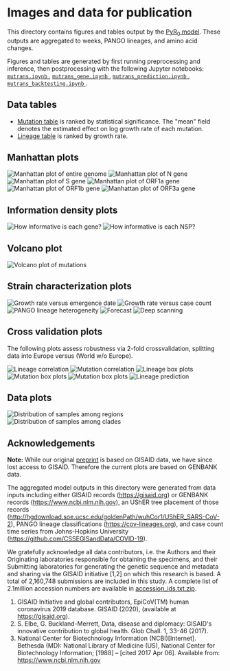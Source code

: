 # Images and data for publication

This directory contains figures and tables output by the [PyR<sub>0</sub>
model](https://www.medrxiv.org/content/10.1101/2021.09.07.21263228v1). These
outputs are aggregated to weeks, PANGO lineages, and amino acid changes.

Figures and tables are generated by first running preprocessing and inference,
then postprocessing with the following Jupyter notebooks:
[ `mutrans.ipynb` ](../mutrans.ipynb),
[ `mutrans_gene.ipynb` ](../mutrans_gene.ipynb),
[ `mutrans_prediction.ipynb` ](../mutrans_prediction.ipynb),
[ `mutrans_backtesting.ipynb` ](../mutrans_backtesting.ipynb).

## Data tables

- [Mutation table](mutations.tsv) is ranked by statistical significance.
  The "mean" field denotes the estimated effect on log growth rate of each mutation.
- [Lineage table](strains.tsv) is ranked by growth rate.

## Manhattan plots

![Manhattan plot of entire genome](manhattan.png)
![Manhattan plot of N gene](manhattan_N.png)
![Manhattan plot of S gene](manhattan_S.png)
![Manhattan plot of ORF1a gene](manhattan_ORF1a.png)
![Manhattan plot of ORF1b gene](manhattan_ORF1b.png)
![Manhattan plot of ORF3a gene](manhattan_ORF3a.png)

## Information density plots

![How informative is each gene?](vary_gene_likelihood.png)
![How informative is each NSP?](vary_nsp_likelihood.png)

## Volcano plot

![Volcano plot of mutations](volcano.png)

## Strain characterization plots

![Growth rate versus emergence date](strain_emergence.png)
![Growth rate versus case count](strain_prevalence.png)
![PANGO lineage heterogeneity](lineage_heterogeneity.png)
![Forecast](forecast.png)
![Deep scanning](deep_scanning.png)

## Cross validation plots

The following plots assess robustness via 2-fold crossvalidation, splitting data into Europe versus (World w/o Europe).

![Lineage correlation](lineage_agreement.png)
![Mutation correlation](mutation_agreement.png)
![Lineage box plots](strain_europe_boxplot.png)
![Mutation box plots](mutation_europe_boxplot_rankby_s.png)
![Mutation box plots](mutation_europe_boxplot_rankby_t.png)
![Lineage prediction](lineage_prediction.png)

## Data plots

![Distribution of samples among regions](region_distribution.png)
![Distribution of samples among clades](clade_distribution.png)

## Acknowledgements

**Note:** While our original
[preprint](https://www.medrxiv.org/content/10.1101/2021.09.07.21263228v1) is
based on GISAID data, we have since lost access to GISAID. Therefore the
current plots are based on GENBANK data.

The aggregated model outputs in this directory were generated from data inputs
including either GISAID records (https://gisaid.org) or GENBANK records
(https://www.ncbi.nlm.nih.gov), an UShER tree placement of those records
(http://hgdownload.soe.ucsc.edu/goldenPath/wuhCor1/UShER_SARS-CoV-2), PANGO
lineage classifications (https://cov-lineages.org), and case count time series
from Johns-Hopkins University (https://github.com/CSSEGISandData/COVID-19).

We gratefully acknowledge all data contributors, i.e. the Authors and their Originating laboratories responsible for obtaining the specimens, and their Submitting laboratories for generating the genetic sequence and metadata and sharing via the GISAID initiative [1,2] on which this research is based. A total of 2,160,748 submissions are included in this study. A complete list of 2.1million accession numbers are available in [accession_ids.txt.zip](accession_ids.txt.zip).

1.  GISAID Initiative and global contributors,
    EpiCoV(TM) human coronavirus 2019 database.
    GISAID (2020), (available at https://gisaid.org).
2.  S. Elbe, G. Buckland-Merrett,
    Data, disease and diplomacy: GISAID's innovative contribution to global health.
    Glob Chall. 1, 33-46 (2017).
3.  National Center for Biotechnology Information (NCBI)[Internet].
    Bethesda (MD): National Library of Medicine (US),
    National Center for Biotechnology Information;
    [1988] – [cited 2017 Apr 06].
    Available from: https://www.ncbi.nlm.nih.gov
